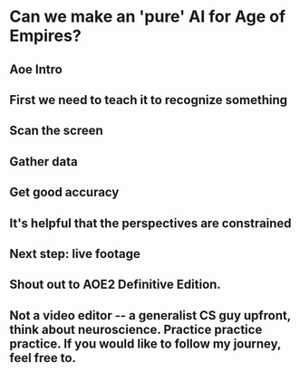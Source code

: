 # Can we make an 'pure' AI for Age of Empires?

## Aoe Intro

## First we need to teach it to recognize something

## Scan the screen 

## Gather data

## Get good accuracy

## It's helpful that the perspectives are constrained

## Next step: live footage

## Shout out to AOE2 Definitive Edition.


## Not a video editor -- a generalist CS guy upfront, think about neuroscience. Practice practice practice. If you would like to follow my journey, feel free to. 